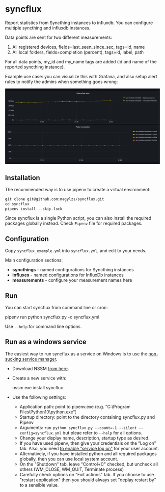 # syncflux

Report statistics from Syncthing instances to influxdb. You can configure multiple syncthing and influxdb instances.

Data points are sent for two different measurements:

1. All registered devices, fields=last_seen_since_sec, tags=id, name
2. All local folders, fields=completion (percent), tags=id, label, path

For all data points, my_id and my_name tags are added (id and name of the reported syncthing instance).

Example use case: you can visualize this with Grafana, and also setup alert rules to notify the 
admins when something goes wrong:

 ![Example Grafana Dashboard](screenshot.png)

## Installation

The recommended way is to use pipenv to create a virtual environment:

    git clone git@github.com:nagylzs/syncflux.git
    cd syncflux
    pipenv install --skip-lock

Since syncflux is a single Python script, you can also install the required packages globally instead. Check `Pipenv`
file for required packages.

## Configuration

Copy `syncflux_example.yml` into `syncflux.yml`, and edit to your needs.

Main configuration sections:

* **syncthings** - named configurations for Syncthing instances
* **influxes** - named configurations for InfluxDb instances
* **measurements** - configure your measurement names here

## Run

You can start syncflux from command line or cron:

  pipenv run python syncflux.py -c syncflux.yml

Use `--help` for command line options.

## Run as a windows service

The easiest way to run syncflux as a service on Windows is to use the [non-sucking service manager](https://nssm.cc/download).

* Download NSSM [from here](https://nssm.cc/download).
* Create a new service with:

    nssm.exe install syncflux
  
* Use the following settings:

  - Application path: point to pipenv.exe (e.g. "C:\Program Files\Python10\python.exe")
  - Startup directory: point to the directory containing syncflux.py and Pipenv
  - Arguments: `run python syncflux.py --count=-1 --silent --config=syncflux.yml` but pleae refer
    to `--help` for all options.
  - Change your display name, description, startup type as desired.
  - If you have used pipenv, then give your credentials on the "Log on" tab.
    Also, you need [to enable "service log on"](https://docs.microsoft.com/en-us/system-center/scsm/enable-service-log-on-sm?view=sc-sm-2019#enable-service-log-on-through-a-local-group-policy) for your user account.
  - Alternatively, if you have installed python and all required packages globally, then
    you can use local system account.
  - On the "Shutdown" tab, leave "Control+C" checked, but uncheck
    all others (WM_CLOSE, WM_QUIT, Terminate process)
  - Carefully check options on "Exit actions" tab. If you choose to use
    "restart application" then you should always set "deplay restart by"
    to a sensible value.
    
